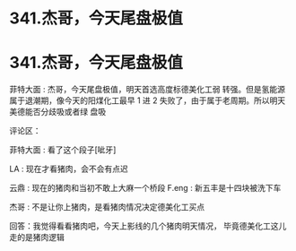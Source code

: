 # 341.杰哥，今天尾盘极值

# 341.杰哥，今天尾盘极值

菲特大面 : 杰哥，今天尾盘极值，明天首选高度标德美化工弱 转强。但是氢能源属于退潮期，像今天的阳煤化工最早 1 进 2 失败了，由于属于老周期。所以明天美德能否分歧吸或者绿 盘吸

评论区：

菲特大面 : 看了这个段子[呲牙]

LA : 现在才看猪肉，会不会有点迟

云鼎 : 现在的猪肉和当初不敢上大麻一个桥段 F.eng : 新五丰是十四块被洗下车

杰哥 : 不是让你上猪肉，是看猪肉情况决定德美化工买点

回答：我觉得看看猪肉吧，今天上影线的几个猪肉明天情况， 毕竟德美化工这儿走的是猪肉逻辑